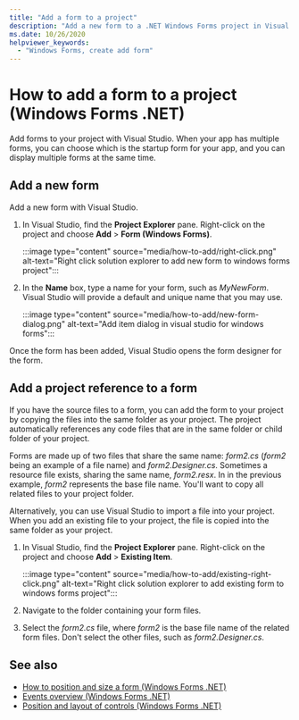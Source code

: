 ```yaml
---
title: "Add a form to a project"
description: "Add a new form to a .NET Windows Forms project in Visual Studio"
ms.date: 10/26/2020
helpviewer_keywords:
  - "Windows Forms, create add form"
---
```


# How to add a form to a project (Windows Forms .NET)

Add forms to your project with Visual Studio. When your app has multiple forms, you can choose which is the startup form for your app, and you can display multiple forms at the same time.

## Add a new form

Add a new form with Visual Studio.

01. In Visual Studio, find the **Project Explorer** pane. Right-click on the project and choose **Add** > **Form (Windows Forms)**.

    :::image type="content" source="media/how-to-add/right-click.png" alt-text="Right click solution explorer to add new form to windows forms project":::

01. In the **Name** box, type a name for your form, such as _MyNewForm_. Visual Studio will provide a default and unique name that you may use.

    :::image type="content" source="media/how-to-add/new-form-dialog.png" alt-text="Add item dialog in visual studio for windows forms":::

Once the form has been added, Visual Studio opens the form designer for the form.

## Add a project reference to a form

If you have the source files to a form, you can add the form to your project by copying the files into the same folder as your project. The project automatically references any code files that are in the same folder or child folder of your project.

Forms are made up of two files that share the same name: _form2.cs_ (_form2_ being an example of a file name) and _form2.Designer.cs_. Sometimes a resource file exists, sharing the same name, _form2.resx_. In in the previous example, _form2_ represents the base file name. You'll want to copy all related files to your project folder.

Alternatively, you can use Visual Studio to import a file into your project. When you add an existing file to your project, the file is copied into the same folder as your project.

01. In Visual Studio, find the **Project Explorer** pane. Right-click on the project and choose **Add** > **Existing Item**.

    :::image type="content" source="media/how-to-add/existing-right-click.png" alt-text="Right click solution explorer to add existing form to windows forms project":::

02. Navigate to the folder containing your form files.

03. Select the _form2.cs_ file, where _form2_ is the base file name of the related form files. Don't select the other files, such as _form2.Designer.cs_.

## See also

- [How to position and size a form (Windows Forms .NET)](how-to-position-and-resize.md)
- [Events overview (Windows Forms .NET)](events.md)
- [Position and layout of controls (Windows Forms .NET)](../controls/layout.md)
